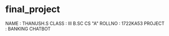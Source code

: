 # final_project
NAME : THANUSH.S
CLASS : III B.SC CS "A"
ROLLNO : 1722KA53
PROJECT : BANKING CHATBOT
